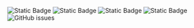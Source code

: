 ![Static Badge](https://img.shields.io/badge/blacklists-60-000000) ![Static Badge](https://img.shields.io/badge/blacklisted-2716154-cc0000) ![Static Badge](https://img.shields.io/badge/whitelisted-2244-00CC00) ![Static Badge](https://img.shields.io/badge/streaming_blacklist-28107-000000) ![GitHub issues](https://img.shields.io/github/issues/fabriziosalmi/blacklists)
